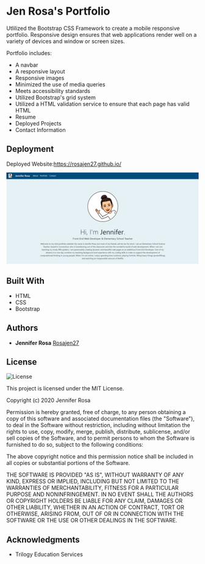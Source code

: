 # Jen Rosa's Portfolio

Utlilized the Bootstrap CSS Framework to create a mobile responsive portfolio. Responsive design ensures that web applications render well on a variety of devices and window or screen sizes.

Portfolio includes:
- A navbar
- A responsive layout
- Responsive images
- Minimized the use of media queries
- Meets accessibility standards
- Utilized Bootstrap's grid system
- Utilized a HTML validation service to ensure that each page has valid HTML
- Resume
- Deployed Projects
- Contact Information

## Deployment

Deployed Website:https://rosajen27.github.io/

![capture](./assets/Capture.JPG)

## Built With

  - HTML
  - CSS
  - Bootstrap

## Authors

  - **Jennifer Rosa**
    [Rosajen27](https://rosajen27.github.io/)


## License

![License](https://img.shields.io/badge/license-MIT%20License-blue.svg)

This project is licensed under the MIT License.

Copyright (c) 2020 Jennifer Rosa

Permission is hereby granted, free of charge, to any person obtaining a copy
of this software and associated documentation files (the "Software"), to deal
in the Software without restriction, including without limitation the rights
to use, copy, modify, merge, publish, distribute, sublicense, and/or sell
copies of the Software, and to permit persons to whom the Software is
furnished to do so, subject to the following conditions:

The above copyright notice and this permission notice shall be included in all
copies or substantial portions of the Software.

THE SOFTWARE IS PROVIDED "AS IS", WITHOUT WARRANTY OF ANY KIND, EXPRESS OR
IMPLIED, INCLUDING BUT NOT LIMITED TO THE WARRANTIES OF MERCHANTABILITY,
FITNESS FOR A PARTICULAR PURPOSE AND NONINFRINGEMENT. IN NO EVENT SHALL THE
AUTHORS OR COPYRIGHT HOLDERS BE LIABLE FOR ANY CLAIM, DAMAGES OR OTHER
LIABILITY, WHETHER IN AN ACTION OF CONTRACT, TORT OR OTHERWISE, ARISING FROM,
OUT OF OR IN CONNECTION WITH THE SOFTWARE OR THE USE OR OTHER DEALINGS IN THE
SOFTWARE.

## Acknowledgments

  - Trilogy Education Services
